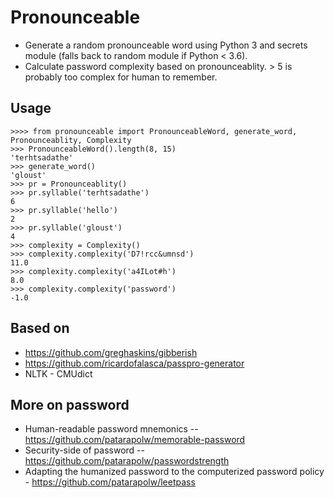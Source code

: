 # Pronounceable

- Generate a random pronounceable word using Python 3 and secrets module (falls back to random module if Python < 3.6).
- Calculate password complexity based on pronounceablity. > 5 is probably too complex for human to remember.

## Usage

```pycon
>>>> from pronounceable import PronounceableWord, generate_word, Pronounceablity, Complexity
>>> PronounceableWord().length(8, 15)
'terhtsadathe'
>>> generate_word()
'gloust'
>>> pr = Pronounceablity()
>>> pr.syllable('terhtsadathe')
6
>>> pr.syllable('hello')
2
>>> pr.syllable('gloust')
4
>>> complexity = Complexity()
>>> complexity.complexity('D7!rcc&umnsd')
11.0
>>> complexity.complexity('a4ILot#h')
8.0
>>> complexity.complexity('password')
-1.0
```

## Based on

- https://github.com/greghaskins/gibberish
- https://github.com/ricardofalasca/passpro-generator
- NLTK - CMUdict

## More on password

- Human-readable password mnemonics -- https://github.com/patarapolw/memorable-password
- Security-side of password -- https://github.com/patarapolw/passwordstrength
- Adapting the humanized password to the computerized password policy - https://github.com/patarapolw/leetpass
